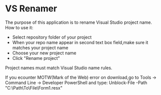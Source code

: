# VS Renamer

The purpose of this application is to rename Visual Studio project name. 
How to use it: 
- Select repository folder of your project
- When your repo name appear in second text box field,make sure it matches your project name
- Choose your new project name
- Click "Rename project"

Project names must match Visual Studio name rules.

If you ecounter MOTW(Mark of the Web) error on download,go to Tools -> Command Line -> Developer PowerShell and type:
Unblock-File -Path "C:\Path\To\File\Form1.resx"
